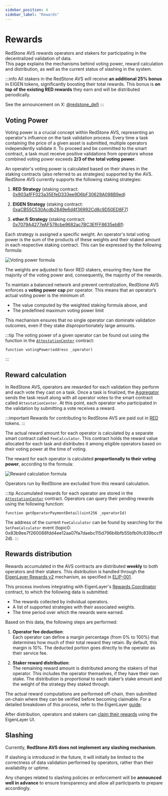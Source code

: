 ```yaml
---
sidebar_position: 4
sidebar_label: "Rewards"
---
```


# Rewards

RedStone AVS rewards operators and stakers for participating in the decentralized validation of data.  
This page explains the mechanisms behind voting power, reward calculation and distribution, as well as the current status of slashing in the system.

:::info
All stakers in the RedStone AVS will receive **an additional 25% bonus** in EIGEN tokens, significantly boosting their total rewards. This bonus is **on top of the existing RED rewards** they earn and will be distributed periodically.

See the announcement on X: [@redstone_defi](https://x.com/redstone_defi/status/1899779757853782371)
:::

## Voting Power

Voting power is a crucial concept within RedStone AVS, representing an operator's influence on the task validation process.
Every time a task containing the price of a given asset is submitted, multiple operators independently validate it.
To proceed and be committed to the smart contract, a task must receive positive validations from operators whose combined voting power exceeds **2/3 of the total voting power**.

An operator's voting power is calculated based on their shares in the staking contracts (also referred to as strategies) supported by the AVS. RedStone AVS currently supports the following staking strategies:

1. **RED Strategy**
   (staking contract: [0x903a1FF023a35EfeD333ee9D6bF30629A098B9ed](https://etherscan.io/address/0x903a1FF023a35EFeD333ee9D6bF30629A098B9ed))

2. **EIGEN Strategy**
   (staking contract: [0xaCB55C530Acdb2849e6d4f36992Cd8c9D50ED8F7](https://etherscan.io/address/0xaCB55C530Acdb2849e6d4f36992Cd8c9D50ED8F7))

3. **ether.fi Strategy**
   (staking contract: [0x7079A4277eAF578cbe9682ac7BC3EfFF8635ebBf](https://etherscan.io/address/0x7079A4277eAF578cbe9682ac7BC3EfFF8635ebBf))

Each strategy is assigned a specific weight.
An operator's total voting power is the sum of the products of these weights and their staked amount in each respective staking contract.
This can be expressed by the following formula:

<div style={{"text-align": "center"}}>
<img src="/img/avs-voting-power.svg" alt="Voting power formula"></img>
</div>

The weights are adjusted to favor RED stakers, ensuring they have the majority of the voting power and, consequently, the majority of the rewards.

To maintain a balanced network and prevent centralization, RedStone AVS enforces a **voting power cap** per operator. This means that an operator’s actual voting power is the minimum of:

- The value computed by the weighted staking formula above, and
- The predefined maximum voting power limit

This mechanism ensures that no single operator can dominate validation outcomes, even if they stake disproportionately large amounts.

:::tip
The voting power of a given operator can be found out using the function in the [`AttestationCenter`](/docs/avs/service-components#smart-contracts) contract:

```solidity
function votingPower(address _operator)
```

:::

## Reward calculation

In RedStone AVS, operators are rewarded for each validation they perform and each vote they cast on a task.
Once a task is finalized, the [Aggregator](/docs/avs/service-components#aggregator) sends the task result along with all operator votes to the smart contract called `AttestationCenter`.
At this point, each operator who participated in the validation by submitting a vote receives a reward.

:::important
Rewards for contributing to RedStone AVS are paid out in [RED](https://etherscan.io/address/0xc43c6bfeda065fe2c4c11765bf838789bd0bb5de) tokens.
:::

The actual reward amount for each operator is calculated by a separate smart contract called `FeeCalculator`.
This contract holds the reward value allocated for each task and distributes it among eligible operators based on their voting power at the time of voting.

The reward for each operator is calculated **proportionally to their voting power**, according to the formula:

<div style={{"text-align": "center"}}>
<img src="/img/avs-reward-calculation.svg" alt="Reward calculation formula"></img>
</div>

Operators run by RedStone are excluded from this reward calculation.

:::tip
Accumulated rewards for each operator are stored in the [`AttestationCenter`](/docs/avs/service-components#smart-contracts) contract. Operators can query their pending rewards using the following function:

```solidity
function getOperatorPaymentDetail(uint256 _operatorId)
```

The address of the current `FeeCalculator` can be found by searching for the `SetFeeCalculator` event (topic0: 0x83b9ee7f260088fdd4ee12aa07fa7daebc115d796b6bfb55bfb0fc839bccff2d).
:::

## Rewards distribution

Rewards accumulated in the AVS contracts are distributed **weekly** to both operators and their stakers.
This distribution is handled through the [EigenLayer Rewards v2](https://docs.eigenlayer.xyz/eigenlayer/concepts/rewards/rewards-concept) mechanism, as specified in [ELIP-001](https://github.com/eigenfoundation/ELIPs/blob/main/ELIPs/ELIP-001.md).

This process involves integrating with EigenLayer's [Rewards Coordinator](https://github.com/Layr-Labs/eigenlayer-contracts/blob/main/docs/core/RewardsCoordinator.md) contract, to which the following data is submitted:

- The rewards collected by individual operators.
- A list of supported strategies with their associated weights.
- The time period over which the rewards were earned.

Based on this data, the following steps are performed:

1. **Operator fee deduction**:  
   Each operator can define a margin percentage (from 0% to 100%) that determines how much of their total reward they retain. By default, this margin is 10%. The deducted portion goes directly to the operator as their service fee.

2. **Staker reward distribution**:  
   The remaining reward amount is distributed among the stakers of that operator. This includes the operator themselves, if they have their own stake. The distribution is proportional to each staker’s stake amount and the weight of the strategy they staked through.

The actual reward computations are performed off-chain, then submitted on-chain where they can be verified before becoming claimable. For a detailed breakdown of this process, refer to the EigenLayer [guide](https://docs.eigenlayer.xyz/developers/HowTo/build/submit-rewards-submissions).

After distribution, operators and stakers can [claim their rewards](https://docs.eigenlayer.xyz/restakers/restaking-guides/claim-rewards-app) using the EigenLayer UI.

## Slashing

Currently, **RedStone AVS does not implement any slashing mechanism**.

If slashing is introduced in the future, it will initially be limited to the correctness of data validation performed by operators, rather than their availability or uptime.

Any changes related to slashing policies or enforcement will be **announced well in advance** to ensure transparency and allow all participants to prepare accordingly.
